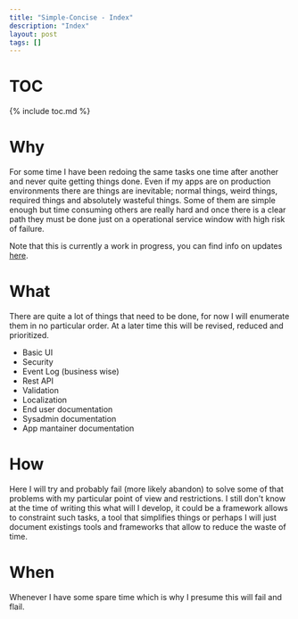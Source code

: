 ```yaml
---
title: "Simple-Concise - Index"
description: "Index"
layout: post
tags: []
---
```


TOC
===

{% include toc.md %}

Why
===

For some time I have been redoing the same tasks one time after
another and never quite getting things done. Even if my apps are
on production environments there are things are inevitable; normal things, 
weird things, required things and absolutely wasteful things. Some of them 
are simple enough but time consuming others are really hard and once there 
is a clear path they must be done just on a operational service window with
high risk of failure.

Note that this is currently a work in progress, you can find info on updates
<a href="{{site.url}}/updates.html">here</a>.

What
====

There are quite a lot of things that need to be done, for now I
will enumerate them in no particular order. At a later time this
will be revised, reduced and prioritized.

* Basic UI
* Security
* Event Log (business wise)
* Rest API
* Validation
* Localization
* End user documentation
* Sysadmin documentation
* App mantainer documentation

How
===

Here I will try and probably fail (more likely abandon) to solve
some of that problems with my particular point of view and
restrictions. I still don't know at the time of writing this what
will I develop, it could be a framework allows to constraint
such tasks, a tool that simplifies things or perhaps I will just 
document existings tools and frameworks that allow to reduce
the waste of time.

When
====

Whenever I have some spare time which is why I presume this will
fail and flail.





